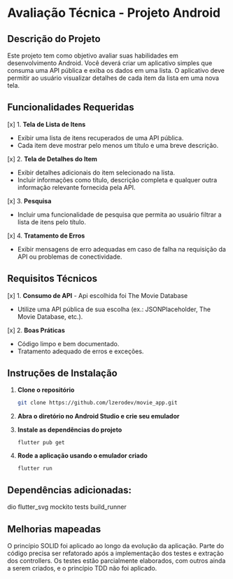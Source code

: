 # Avaliação Técnica - Projeto Android

## Descrição do Projeto

Este projeto tem como objetivo avaliar suas habilidades em desenvolvimento Android. Você deverá criar um aplicativo simples que consuma uma API pública e exiba os dados em uma lista. O aplicativo deve permitir ao usuário visualizar detalhes de cada item da lista em uma nova tela.

## Funcionalidades Requeridas

[x] 1. **Tela de Lista de Itens**
   - Exibir uma lista de itens recuperados de uma API pública.
   - Cada item deve mostrar pelo menos um título e uma breve descrição.

[x] 2. **Tela de Detalhes do Item** 
   - Exibir detalhes adicionais do item selecionado na lista.
   - Incluir informações como título, descrição completa e qualquer outra informação relevante fornecida pela API.

[x] 3. **Pesquisa**
   - Incluir uma funcionalidade de pesquisa que permita ao usuário filtrar a lista de itens pelo título.

[x] 4. **Tratamento de Erros**
   - Exibir mensagens de erro adequadas em caso de falha na requisição da API ou problemas de conectividade.

## Requisitos Técnicos

[x] 1. **Consumo de API** - Api escolhida foi The Movie Database
   - Utilize uma API pública de sua escolha (ex.: JSONPlaceholder, The Movie Database, etc.).

[x] 2. **Boas Práticas**
   - Código limpo e bem documentado.
   - Tratamento adequado de erros e exceções.

## Instruções de Instalação

1. **Clone o repositório**
   ```bash
   git clone https://github.com/lzerodev/movie_app.git
   ```

2. **Abra o diretório no Android Studio e crie seu emulador**

3. **Instale as dependências do projeto**
   ```
   flutter pub get
   ```

4. **Rode a aplicação usando o emulador criado**
   ```
   flutter run
   ```
   
## Dependências adicionadas:

dio
flutter_svg
mockito
tests
build_runner

## Melhorias mapeadas

   O princípio SOLID foi aplicado ao longo da evolução da aplicação.
   Parte do código precisa ser refatorado após a implementação dos testes e extração dos controllers.
   Os testes estão parcialmente elaborados, com outros ainda a serem criados, e o princípio TDD não foi aplicado.
   
